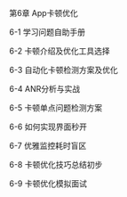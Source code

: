 第6章 App卡顿优化

6-1 学习问题自助手册

6-2 卡顿介绍及优化工具选择

6-3 自动化卡顿检测方案及优化

6-4 ANR分析与实战

6-5 卡顿单点问题检测方案

6-6 如何实现界面秒开

6-7 优雅监控耗时盲区

6-8 卡顿优化技巧总结初步

6-9 卡顿优化模拟面试